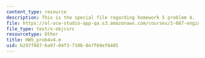 ```yaml
---
content_type: resource
description: This is the special file regarding homework 5 problem 4.
file: https://ol-ocw-studio-app-qa.s3.amazonaws.com/courses/2-087-engineering-math-differential-equations-and-linear-algebra-fall-2014/b297f8876a9704f3710b8e7f69ef6485_HW5_prob4v4.m
file_type: text/x-objcsrc
resourcetype: Other
title: HW5_prob4v4.m
uid: b297f887-6a97-04f3-710b-8e7f69ef6485
---
```

